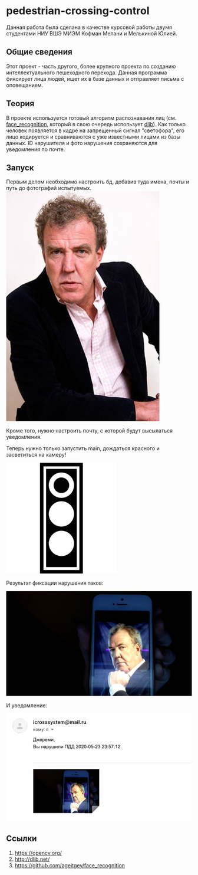 # pedestrian-crossing-control
Данная работа была сделана в качестве курсовой работы двумя студентами НИУ ВШЭ МИЭМ Кофман Мелани и Мелькиной Юлией.
## Общие сведения
Этот проект - часть другого, более крупного проекта по созданию интеллектуального пешеходного перехода. Данная программа фиксирует лица людей, ищет их в базе данных и отправляет письма с оповещанием.
## Теория
В проекте используется готовый алгоритм распознавания лиц (см. [face_recognition](https://github.com/ageitgey/face_recognition), который в свою очередь использует [dlib](http://dlib.net/)). Как только человек появляется в кадре на запрещенный сигнал "светофора", его лицо кодируется и сравниваются с уже известными лицами из базы данных. ID нарушителя и фото нарушения сохраняются для уведомления по почте.
## Запуск
Первым делом необходимо настроить бд, добавив туда имена, почты и путь до фотографий испытуемых.
![Почему бы не поэкспериментировать на ведущих Top Gear?](database/faces/jclarkson.jpeg)

Кроме того, нужно настроить почту, с которой будут высылаться уведомления.

Теперь нужно только запустить main, дождаться красного и засветиться на камеру!

![](database/source/red.jpg)

Результат фиксации нарушения таков:

![](database/recognized_faces/2.jpeg)

И уведомление:

![](database/source/Fine.png)

## Ссылки

1. https://opencv.org/
2. http://dlib.net/
3. https://github.com/ageitgey/face_recognition